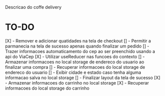 Descricao do coffe delivery

# TO-DO

[X] - Remover e adicionar quatidades na tela de checkout
[] - Permitir a parmanecia na tela de sucesso apenas quando finalizar um pedido
[] - Trazer informacoes automaticamento do cep ao ser preenchido usando a api do ViaCep
[X] - Utilizar useReducer nas funcoes do contexto
[] - Armazenar informacoes no local storage de endereco do usuario ao finalizar uma compra
[] - Recuperar informacoes do local storage de endereco do usuario
[] - Exibir cidade e estado caso tenha alguma informacao salva no local storage
[] - Finalizar layout da tela de sucesso
[X] - Armazenar informacoes do carrinho no local storage
[X] - Recuperar informacoes do local storage do carrinho

